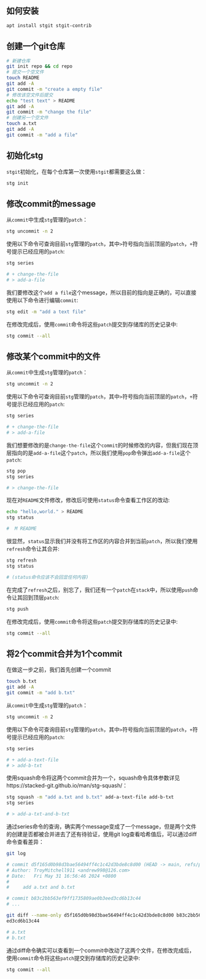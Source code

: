 ## 如何安装

```bash
apt install stgit stgit-contrib
```

## 创建一个git仓库

```bash
# 新建仓库
git init repo && cd repo
# 提交一个空文件
touch README
git add -A
git commit -m "create a empty file"
# 修改该空文件后提交
echo "test text" > README
git add -A
git commit -m "change the file"
# 创建另一个空文件
touch a.txt
git add -A
git commit -m "add a file"
```

## 初始化stg

`stgit`初始化，在每个仓库第一次使用`stgit`都需要这么做：

```bash
stg init
```

## 修改commit的message

从`commit`中生成`stg`管理的`patch`：

```bash
stg uncommit -n 2
```

使用以下命令可查询目前`stg`管理的`patch`，其中`>`符号指向当前顶层的`patch`，`+`符号提示已经应用的`patch`:

```bash
stg series

# + change-the-file
# > add-a-file
```

我们要修改这个`add a file`这个message，所以目前的指向是正确的，可以直接使用以下命令进行编辑`commit`:

```bash
stg edit -m "add a text file"
```

在修改完成后，使用`commit`命令将这些`patch`提交到存储库的历史记录中:

```bash
stg commit --all
```

## 修改某个commit中的文件

从`commit`中生成`stg`管理的`patch`：

```bash
stg uncommit -n 2
```

使用以下命令可查询目前`stg`管理的`patch`，其中`>`符号指向当前顶层的`patch`，`+`符号提示已经应用的`patch`:

```bash
stg series

# + change-the-file
# > add-a-file
```

我们想要修改的是`change-the-file`这个`commit`的时候修改的内容，但我们现在顶层指向的是`add-a-file`这个`patch`，所以我们使用`pop`命令弹出`add-a-file`这个`patch`:

```bash
stg pop
stg series

# > change-the-file
```

现在对`README`文件修改，修改后可使用`status`命令查看工作区的改动:

```bash
echo "hello,world." > README
stg status

#  M README
```

很显然，`status`显示我们并没有将工作区的内容合并到当前`patch`，所以我们使用`refresh`命令让其合并:

```bash
stg refresh
stg status

# (status命令应该不会回显任何内容)
```

在完成了`refresh`之后，别忘了，我们还有一个`patch`在`stack`中，所以使用`push`命令让其回到顶层`patch`:

```bash
stg push
```

在修改完成后，使用`commit`命令将这些`patch`提交到存储库的历史记录中:

```bash
stg commit --all
```

## 将2个commit合并为1个commit

在做这一步之前，我们首先创建一个commit

```bash
touch b.txt
git add -A
git commit -m "add b.txt"
```

从`commit`中生成`stg`管理的`patch`：

```bash
stg uncommit -n 2
```

使用以下命令可查询目前`stg`管理的`patch`，其中`>`符号指向当前顶层的`patch`，`+`符号提示已经应用的`patch`:

```bash
stg series

# + add-a-text-file
# > add-b-txt
```

使用squash命令将这两个commit合并为一个，squash命令具体参数详见https://stacked-git.github.io/man/stg-squash/：

```bash
stg squash -m "add a.txt and b.txt" add-a-text-file add-b-txt
stg series

# > add-a-txt-and-b-txt
```

通过series命令的查询，确实两个message变成了一个message，但是两个文件的创建是否都被合并进去了还有待验证，使用git log查看哈希值后，可以通过diff命令查看差异：

```bash
git log

# commit d5f165d0b98d3bae56494ff4c1c42d3bde8c8d00 (HEAD -> main, refs/patches/main/add-a-txt-and-b-txt)
# Author: TroyMitchell911 <andrew998@126.com>
# Date:   Fri May 31 16:56:46 2024 +0800
# 
#     add a.txt and b.txt

# commit b83c2bb563ef9ff1735809ae0b3eed3cd6b13c44
# ...

git diff --name-only d5f165d0b98d3bae56494ff4c1c42d3bde8c8d00 b83c2bb563ef9ff1735809ae0b3e
ed3cd6b13c44

# a.txt
# b.txt
```

通过diff命令确实可以查看到一个commit中改动了这两个文件，在修改完成后，使用`commit`命令将这些`patch`提交到存储库的历史记录中:

```bash
stg commit --all
```

